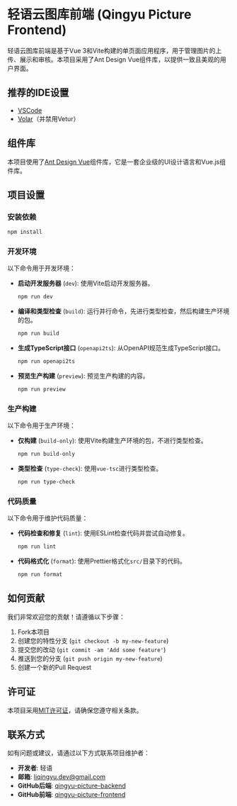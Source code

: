 # 轻语云图库前端 (Qingyu Picture Frontend)

轻语云图库前端是基于Vue 3和Vite构建的单页面应用程序，用于管理图片的上传、展示和审核。本项目采用了Ant Design
Vue组件库，以提供一致且美观的用户界面。

## 推荐的IDE设置

- [VSCode](https://code.visualstudio.com/)
- [Volar](https://marketplace.visualstudio.com/items?itemName=Vue.volar)（并禁用Vetur）

## 组件库

本项目使用了[Ant Design Vue](https://www.antdv.com/docs/vue)组件库，它是一套企业级的UI设计语言和Vue.js组件库。

## 项目设置

### 安装依赖

```sh
npm install
```

### 开发环境

以下命令用于开发环境：

- **启动开发服务器** (`dev`): 使用Vite启动开发服务器。
  ```sh
  npm run dev
  ```
- **编译和类型检查** (`build`): 运行并行命令，先进行类型检查，然后构建生产环境的包。
  ```sh
  npm run build
  ```
- **生成TypeScript接口** (`openapi2ts`): 从OpenAPI规范生成TypeScript接口。
  ```sh
  npm run openapi2ts
  ```
- **预览生产构建** (`preview`): 预览生产构建的内容。
  ```sh
  npm run preview
  ```

### 生产构建

以下命令用于生产环境：

- **仅构建** (`build-only`): 使用Vite构建生产环境的包，不进行类型检查。
  ```sh
  npm run build-only
  ```
- **类型检查** (`type-check`): 使用`vue-tsc`进行类型检查。
  ```sh
  npm run type-check
  ```

### 代码质量

以下命令用于维护代码质量：

- **代码检查和修复** (`lint`): 使用ESLint检查代码并尝试自动修复。
  ```sh
  npm run lint
  ```
- **代码格式化** (`format`): 使用Prettier格式化`src/`目录下的代码。
  ```sh
  npm run format
  ```

## 如何贡献

我们非常欢迎您的贡献！请遵循以下步骤：

1. Fork本项目
2. 创建您的特性分支 (`git checkout -b my-new-feature`)
3. 提交您的改动 (`git commit -am 'Add some feature'`)
4. 推送到您的分支 (`git push origin my-new-feature`)
5. 创建一个新的Pull Request

## 许可证

本项目采用[MIT许可证](https://opensource.org/licenses/MIT)，请确保您遵守相关条款。

## 联系方式

如有问题或建议，请通过以下方式联系项目维护者：

- **开发者**: 轻语
- **邮箱**: liqingyu.dev@gmail.com
- **GitHub后端**: [qingyu-picture-backend](https://github.com/LiqingyuDev/qingyu-picture-backend)
- **GitHub前端**: [qingyu-picture-frontend](https://github.com/username/qingyu-picture-frontend)

```